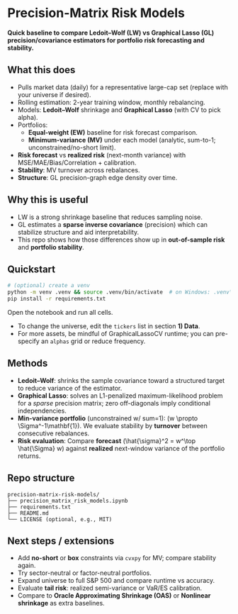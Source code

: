 # Precision-Matrix Risk Models

**Quick baseline to compare Ledoit–Wolf (LW) vs Graphical Lasso (GL) precision/covariance estimators for portfolio risk forecasting and stability.**

## What this does
- Pulls market data (daily) for a representative large-cap set (replace with your universe if desired).
- Rolling estimation: 2-year training window, monthly rebalancing.
- Models: **Ledoit–Wolf** shrinkage and **Graphical Lasso** (with CV to pick alpha).
- Portfolios:
  - **Equal-weight (EW)** baseline for risk forecast comparison.
  - **Minimum-variance (MV)** under each model (analytic, sum-to-1; unconstrained/no-short limit).
- **Risk forecast** vs **realized risk** (next-month variance) with MSE/MAE/Bias/Correlation + calibration.
- **Stability**: MV turnover across rebalances.
- **Structure**: GL precision-graph edge density over time.

## Why this is useful 
- LW is a strong shrinkage baseline that reduces sampling noise.
- GL estimates a **sparse inverse covariance** (precision) which can stabilize structure and aid interpretability.
- This repo shows how those differences show up in **out-of-sample risk** and **portfolio stability**.

## Quickstart
```bash
# (optional) create a venv
python -m venv .venv && source .venv/bin/activate  # on Windows: .venv\Scripts\activate
pip install -r requirements.txt
```

Open the notebook and run all cells.
- To change the universe, edit the `tickers` list in section **1) Data**.
- For more assets, be mindful of GraphicalLassoCV runtime; you can pre-specify an `alphas` grid or reduce frequency.

## Methods 
- **Ledoit–Wolf**: shrinks the sample covariance toward a structured target to reduce variance of the estimator.
- **Graphical Lasso**: solves an L1-penalized maximum-likelihood problem for a *sparse* precision matrix; zero off-diagonals imply conditional independencies.
- **Min-variance portfolio** (unconstrained w/ sum=1): \(w \propto \Sigma^-1\mathbf{1}\). We evaluate stability by **turnover** between consecutive rebalances.
- **Risk evaluation**: Compare **forecast** \(\hat{\sigma}^2 = w^\top \hat{\Sigma} w\) against **realized** next-window variance of the portfolio returns.

## Repo structure
```
precision-matrix-risk-models/
├── precision_matrix_risk_models.ipynb
├── requirements.txt
├── README.md
└── LICENSE (optional, e.g., MIT)
```

## Next steps / extensions
- Add **no-short** or **box** constraints via `cvxpy` for MV; compare stability again.
- Try sector-neutral or factor-neutral portfolios.
- Expand universe to full S&P 500 and compare runtime vs accuracy.
- Evaluate **tail risk**: realized semi-variance or VaR/ES calibration.
- Compare to **Oracle Approximating Shrinkage (OAS)** or **Nonlinear shrinkage** as extra baselines.

